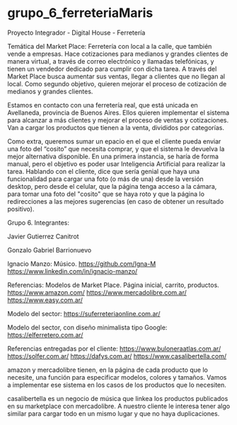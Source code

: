 # grupo_6_ferreteriaMaris
Proyecto Integrador - Digital House - Ferretería

Temática del Market Place:
Ferretería con local a la calle, que también vende a empresas. Hace cotizaciones para medianos y grandes clientes de manera virtual, a través de correo electrónico y llamadas telefónicas, y tienen un vendedor dedicado para cumplir con dicha tarea.
A través del Market Place busca aumentar sus ventas, llegar a clientes que no llegan al local. Como segundo objetivo, quieren mejorar el proceso de cotización de medianos y grandes clientes.

Estamos en contacto con una ferretería real, que está unicada en Avellaneda, provincia de Buenos Aires. Ellos quieren implementar el sistema para alcanzar a más clientes y mejorar el proceso de ventas y cotizaciones. Van a cargar los productos que tienen a la venta, divididos por categorías.

Como extra, queremos sumar un epacio en el que el cliente pueda enviar una foto del “cosito” que necesita comprar, y que el sistema le devuelva la mejor alternativa disponible. En una primera instancia, se haría de forma manual, pero el objetivo es poder usar Inteligencia Artificial para realizar la tarea.
Hablando con el cliente, dice que sería genial que haya una funcionalidad para cargar una foto (o más de una) desde la versión desktop, pero desde el celular, que la página tenga acceso a la cámara, para tomar una foto del "cosito" que se haya roto y que la página lo redirecciones a las mejores sugerencias (en caso de obtener un resultado positivo).


Grupo 6.
Integrantes:

Javier Gutierrez Canitrot

Gonzalo Gabriel Barrionuevo

Ignacio Manzo:
Músico.
https://github.com/Igna-M
https://www.linkedin.com/in/ignacio-manzo/


Referencias:
Modelos de Market Place. Página inicial, carrito, productos.
https://www.amazon.com/
https://www.mercadolibre.com.ar/
https://www.easy.com.ar/

Modelo del sector:
https://suferreteriaonline.com.ar/

Modelo del sector, con diseño minimalista tipo Google:
https://elferretero.com.ar/


Referencias entregadas por el cliente:
https://www.buloneraatlas.com.ar/
https://solfer.com.ar/
https://dafys.com.ar/
https://www.casalibertella.com/

amazon y mercadolibre tienen, en la página de cada producto que lo necesite, una función para especificar modelos, colores y tamaños. Vamos a implementar ese sistema en los casos de los productos que lo necesiten.

casalibertella es un negocio de música que linkea los productos publicados en su marketplace con mercadolibre. A nuestro cliente le interesa tener algo similar para cargar todo en un mismo lugar y que no haya duplicaciones.
